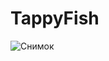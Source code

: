 # TappyFish
![Снимок](https://user-images.githubusercontent.com/42389663/96431017-9c3b3c00-120b-11eb-9b92-cdc0d9a43bc8.PNG)

